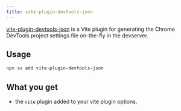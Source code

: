 ```yaml
---
title: vite-plugin-devtools-json
---
```


[vite-plugin-devtools-json](https://github.com/ChromeDevTools/vite-plugin-devtools-json/) is a Vite plugin for generating the Chrome DevTools project settings file on-the-fly in the devserver.

## Usage

```bash
npx sv add vite-plugin-devtools-json
```

## What you get

- the `vite` plugin added to your vite plugin options.
